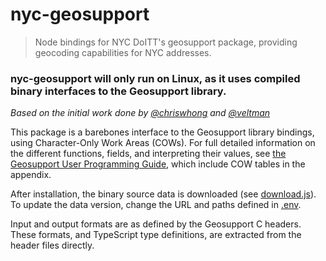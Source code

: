 # nyc-geosupport

> Node bindings for NYC DoITT's geosupport package, providing geocoding capabilities for NYC addresses.

### nyc-geosupport will only run on Linux, as it uses compiled binary interfaces to the Geosupport library.

_Based on the initial work done by
[@chriswhong](https://gist.github.com/chriswhong/2e5f0f41fc5d366ec902613251445b30) and
[@veltman](https://gist.github.com/veltman/2c79458b2226466920dbd601bf94551f)_

This package is a barebones interface to the Geosupport library bindings, using Character-Only Work Areas (COWs).
For full detailed information on the different functions, fields, and interpreting their values, see
[the Geosupport User Programming Guide](http://www1.nyc.gov/assets/planning/download/pdf/data-maps/open-data/upg.pdf?r=18b),
which include COW tables in the appendix.

After installation, the binary source data is downloaded (see [download.js](download.js)).
To update the data version, change the URL and paths defined in [.env](.env).

Input and output formats are as defined by the Geosupport C headers.
These formats, and TypeScript type definitions, are extracted from the header files directly.
